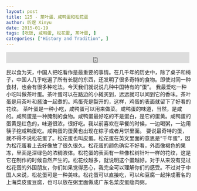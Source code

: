 ```yaml
---
layout: post
title: 125 - 茶叶蛋、咸鸭蛋和松花蛋
author: 昕煜 Xinyu
date: 2015-01-19
tags: [吃饭, 咸鸭蛋, 松花蛋, 茶叶蛋, ]
categories: ["History and Tradition", ]
---
```


<iframe src="https://archive.org/embed/slowchinese_201909/Slow_Chinese_125.mp3" width="500" height="30" frameborder="0" webkitallowfullscreen="true" mozallowfullscreen="true" allowfullscreen></iframe>

民以食为天，中国人把吃看作是最重要的事情。在几千年的历史中，除了桌子和椅子，中国人几乎吃遍了所有长腿的东西，还发明了很多奇特的食物。即使对同一种食材，也会有很多种吃法。今天我们就说说几种中国特有的“蛋”。
我最爱吃一种小吃叫做茶叶蛋。茶叶蛋可以在路边的小摊买到，远远就可以闻到它的香味。茶叶蛋是用茶叶和酱油一起煮的。鸡蛋壳是裂开的，这样，鸡蛋的表面就留下了好看的花纹。
茶叶蛋是一种小吃，咸鸭蛋可以用来做菜。咸鸭蛋的味道，当然，是咸的。咸鸭蛋是一种腌制的食物。咸鸭蛋最好吃的不是蛋白，是它的蛋黄。咸鸭蛋的蛋黄是红色的，味道很浓，很好吃。我以前喜欢在早餐的时候，一边喝粥，一边用筷子挖咸鸭蛋吃。咸鸭蛋的蛋黄也出现在粽子或者月饼里面。
要说最奇特的蛋，就不得不说松花蛋了。松花蛋也叫皮蛋。松花蛋在英文里面的意思是“千年蛋”，因为松花蛋看上去好像放了很久很久。松花蛋的颜色确实不好看，外面像褐色的果冻，里面是深绿色的浓稠液体。松花蛋的表面有一些像松树针叶一样的花纹，这是它在制作的时候自然产生的。松花纹越多，就说明这个蛋越好。对于从来没有见过松花蛋的外国朋友，你们如果觉得恶心，我完全可以理解你们的感受。不过对于中国人来说，松花蛋可是一种美味。松花蛋可以直接吃，可以和豆腐一起拌成著名的上海菜皮蛋豆腐，也可以放在粥里面做成广东名菜皮蛋瘦肉粥。
